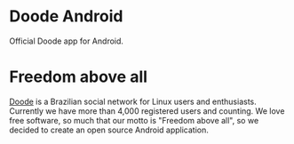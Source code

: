 Doode Android
=============

Official Doode app for Android.

Freedom above all
=================

[Doode](http://www.doode.net) is a Brazilian social network for Linux users and
enthusiasts. Currently we have more than 4,000 registered users and counting. We
love free software, so much that our motto is "Freedom above all", so we decided
to create an open source Android application.
